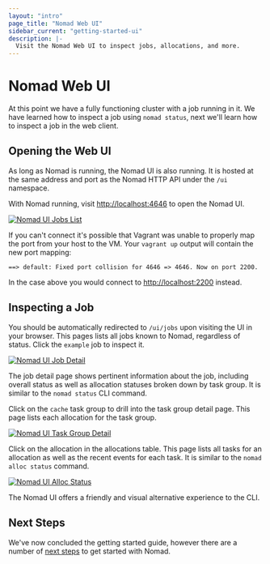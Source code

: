 ```yaml
---
layout: "intro"
page_title: "Nomad Web UI"
sidebar_current: "getting-started-ui"
description: |-
  Visit the Nomad Web UI to inspect jobs, allocations, and more.
---
```


# Nomad Web UI

At this point we have a fully functioning cluster with a job running in it. We have
learned how to inspect a job using `nomad status`, next we'll learn how to inspect
a job in the web client.

## Opening the Web UI

As long as Nomad is running, the Nomad UI is also running. It is hosted at the same address
and port as the Nomad HTTP API under the `/ui` namespace.

With Nomad running, visit [http://localhost:4646](http://localhost:4646) to open the Nomad UI.

[![Nomad UI Jobs List][img-jobs-list]][img-jobs-list]

If you can't connect it's possible that Vagrant was unable to properly map the
port from your host to the VM. Your `vagrant up` output will contain the new
port mapping:

```text
==> default: Fixed port collision for 4646 => 4646. Now on port 2200.
```

In the case above you would connect to
[http://localhost:2200](http://localhost:2200) instead.

## Inspecting a Job

You should be automatically redirected to `/ui/jobs` upon visiting the UI in your browser. This
pages lists all jobs known to Nomad, regardless of status. Click the `example` job to inspect it.

[![Nomad UI Job Detail][img-job-detail]][img-job-detail]

The job detail page shows pertinent information about the job, including overall status as well as
allocation statuses broken down by task group. It is similar to the `nomad status` CLI command.

Click on the `cache` task group to drill into the task group detail page. This page lists each allocation
for the task group.

[![Nomad UI Task Group Detail][img-task-group-detail]][img-task-group-detail]

Click on the allocation in the allocations table. This page lists all tasks for an allocation as well
as the recent events for each task. It is similar to the `nomad alloc status` command.

[![Nomad UI Alloc Status][img-alloc-status]][img-alloc-status]

The Nomad UI offers a friendly and visual alternative experience to the CLI.

## Next Steps

We've now concluded the getting started guide, however there are a number
of [next steps](next-steps.html) to get started with Nomad.

[img-jobs-list]: /assets/images/intro-ui-jobs-list.png
[img-job-detail]: /assets/images/intro-ui-job-detail.png
[img-task-group-detail]: /assets/images/intro-ui-task-group-detail.png
[img-alloc-status]: /assets/images/intro-ui-alloc-status.png

